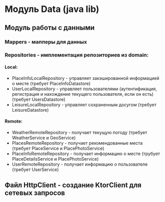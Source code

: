 # Модуль Data (java lib)

## Модуль работы с данными

### Mappers - мапперы для данных

### Repositories - имплементация репозиториев из domain:

#### Local:

* PlaceInfoLocalRepository - управляет закэшированной информацией о месте (требует PlaceInfoDatastore)
* UserLocalRepository - управляет пользователями (аутентификация, регистрация и нахождение текущего пользователя, если
  он есть) (требует UsersDatastore) 
* LeisureLocalRepository - управляет сохраненным досугом (требует LeisureDatastore)

#### Remote:
* WeatherRemoteRepository - получает текущую погоду (требует WeatherService и GeoService)
* PlacesRemoteRepository - получает рекомендованные места (требует PlaceService и PlacePhotoService)
* PlaceInfoRemoteRepository - получает информацию о месте (трубует PlaceDetailsService и PlacePhotoService)
* UserRemoteRepository - получает информацию о пользователе (требует UserService)

## Файл HttpClient - создание KtorClient для сетевых запросов

